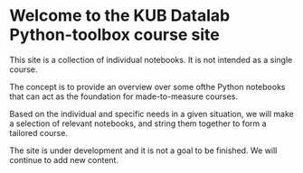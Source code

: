 # Welcome to the KUB Datalab Python-toolbox course site


This site is a collection of individual notebooks. It is not intended as a single course.

The concept is to provide an overview over some ofthe Python notebooks that can act as the foundation for made-to-measure courses.

Based on the individual and specific needs in a given situation, we will make a selection of relevant notebooks, and string them together to form a tailored course.

The site is under development and it is not a goal to be finished. We will continue to add new content.
